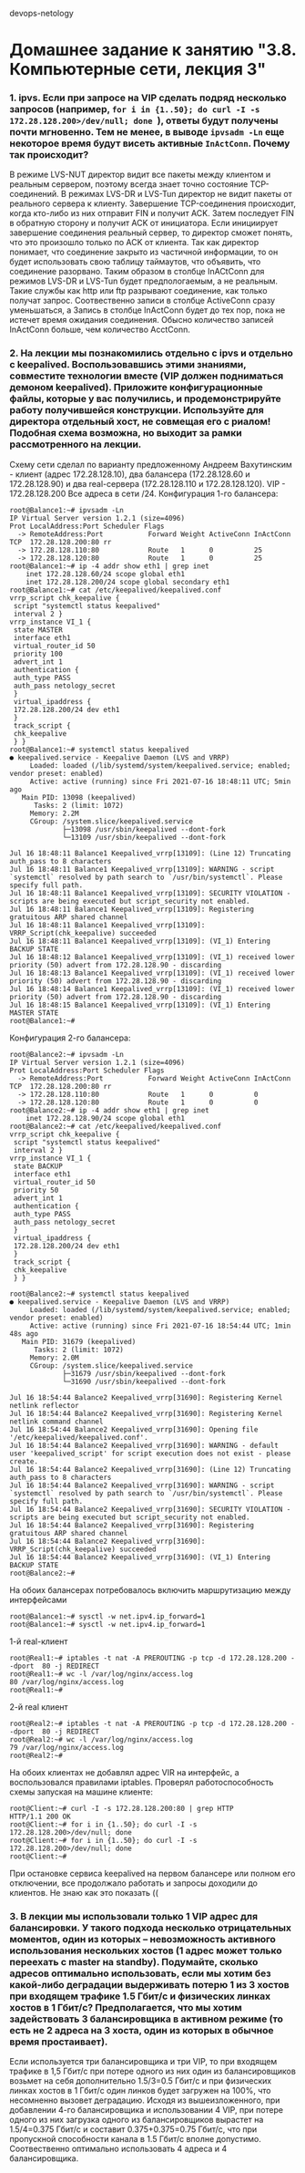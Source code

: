  devops-netology

# Домашнее задание к занятию "3.8. Компьютерные сети, лекция 3"

### 1. ipvs. Если при запросе на VIP сделать подряд несколько запросов (например, `for i in {1..50}; do curl -I -s 172.28.128.200>/dev/null; done `), ответы будут получены почти мгновенно. Тем не менее, в выводе `ipvsadm -Ln` еще некоторое время будут висеть активные `InActConn`. Почему так происходит?
   В режиме LVS-NUT директор видит все пакеты между клиентом и реальным сервером, поэтому всегда знает точно состояние TCP-соединений. В режимах LVS-DR и LVS-Tun директор не видит пакеты от
   реального сервера к клиенту. Завершение TCP-соединения происходит, когда кто-либо из них отправит FIN и получит ACK. Затем последует FIN в обратную сторону и получит ACK от инициатора.
   Если инициирует завершение соединения реальный сервер, то директор сможет понять, что это произошло только по ACK от клиента. Так как директор понимает, что соединение закрыто из частичной 
   информации, то он будет использовать свою таблицу таймаутов, что объявить, что соединение разорвано. Таким образом в столбце InACtConn для режимов LVS-DR и LVS-Tun будет предпологаемым,
   а не реальным.
   Такие службы как http или ftp разрывают соединение, как только получат запрос. Соотвественно записи в столбце ActiveConn сразу уменьшаться, а Запись в столбце InActConn будет до тех пор, 
   пока не истечет время ожидания соединения.
   Обысно количество записей InActConn больше, чем количество AcctConn.
   
### 2. На лекции мы познакомились отдельно с ipvs и отдельно с keepalived. Воспользовавшись этими знаниями, совместите технологии вместе (VIP должен подниматься демоном keepalived). Приложите конфигурационные файлы, которые у вас получились, и продемонстрируйте работу получившейся конструкции. Используйте для директора отдельный хост, не совмещая его с риалом! Подобная схема возможна, но выходит за рамки рассмотренного на лекции.
   Схему сети сделал по варианту предложенному Андреем Вахутинским - клиент (адрес 172.28.128.10), два балансера (172.28.128.60 и 172.28.128.90) и два real-сервера (172.28.128.110 и 172.28.128.120). VIP - 172.28.128.200
   Все адреса в сети /24.
   Конфигурация 1-го балансера:
```
root@Balance1:~# ipvsadm -Ln
IP Virtual Server version 1.2.1 (size=4096)
Prot LocalAddress:Port Scheduler Flags
  -> RemoteAddress:Port           Forward Weight ActiveConn InActConn
TCP  172.28.128.200:80 rr
  -> 172.28.128.110:80            Route   1      0          25
  -> 172.28.128.120:80            Route   1      0          25
root@Balance1:~# ip -4 addr show eth1 | grep inet
    inet 172.28.128.60/24 scope global eth1
    inet 172.28.128.200/24 scope global secondary eth1
root@Balance1:~# cat /etc/keepalived/keepalived.conf
vrrp_script chk_keepalive {
 script "systemctl status keepalived"
 interval 2 }
vrrp_instance VI_1 {
 state MASTER
 interface eth1
 virtual_router_id 50
 priority 100
 advert_int 1
 authentication {
 auth_type PASS
 auth_pass netology_secret
 }
 virtual_ipaddress {
 172.28.128.200/24 dev eth1
 }
 track_script {
 chk_keepalive
 } }
root@Balance1:~# systemctl status keepalived
● keepalived.service - Keepalive Daemon (LVS and VRRP)
     Loaded: loaded (/lib/systemd/system/keepalived.service; enabled; vendor preset: enabled)
     Active: active (running) since Fri 2021-07-16 18:48:11 UTC; 5min ago
   Main PID: 13098 (keepalived)
      Tasks: 2 (limit: 1072)
     Memory: 2.2M
     CGroup: /system.slice/keepalived.service
             ├─13098 /usr/sbin/keepalived --dont-fork
             └─13109 /usr/sbin/keepalived --dont-fork

Jul 16 18:48:11 Balance1 Keepalived_vrrp[13109]: (Line 12) Truncating auth_pass to 8 characters
Jul 16 18:48:11 Balance1 Keepalived_vrrp[13109]: WARNING - script `systemctl` resolved by path search to `/usr/bin/systemctl`. Please specify full path.
Jul 16 18:48:11 Balance1 Keepalived_vrrp[13109]: SECURITY VIOLATION - scripts are being executed but script_security not enabled.
Jul 16 18:48:11 Balance1 Keepalived_vrrp[13109]: Registering gratuitous ARP shared channel
Jul 16 18:48:11 Balance1 Keepalived_vrrp[13109]: VRRP_Script(chk_keepalive) succeeded
Jul 16 18:48:11 Balance1 Keepalived_vrrp[13109]: (VI_1) Entering BACKUP STATE
Jul 16 18:48:12 Balance1 Keepalived_vrrp[13109]: (VI_1) received lower priority (50) advert from 172.28.128.90 - discarding
Jul 16 18:48:13 Balance1 Keepalived_vrrp[13109]: (VI_1) received lower priority (50) advert from 172.28.128.90 - discarding
Jul 16 18:48:14 Balance1 Keepalived_vrrp[13109]: (VI_1) received lower priority (50) advert from 172.28.128.90 - discarding
Jul 16 18:48:15 Balance1 Keepalived_vrrp[13109]: (VI_1) Entering MASTER STATE
root@Balance1:~#
```
   Конфигурация 2-го балансера:
```
root@Balance2:~# ipvsadm -Ln
IP Virtual Server version 1.2.1 (size=4096)
Prot LocalAddress:Port Scheduler Flags
  -> RemoteAddress:Port           Forward Weight ActiveConn InActConn
TCP  172.28.128.200:80 rr
  -> 172.28.128.110:80            Route   1      0          0
  -> 172.28.128.120:80            Route   1      0          0
root@Balance2:~# ip -4 addr show eth1 | grep inet
    inet 172.28.128.90/24 scope global eth1
root@Balance2:~# cat /etc/keepalived/keepalived.conf
vrrp_script chk_keepalive {
 script "systemctl status keepalived"
 interval 2 }
vrrp_instance VI_1 {
 state BACKUP
 interface eth1
 virtual_router_id 50
 priority 50
 advert_int 1
 authentication {
 auth_type PASS
 auth_pass netology_secret
 }
 virtual_ipaddress {
 172.28.128.200/24 dev eth1
 }
 track_script {
 chk_keepalive
 } }

root@Balance2:~# systemctl status keepalived
● keepalived.service - Keepalive Daemon (LVS and VRRP)
     Loaded: loaded (/lib/systemd/system/keepalived.service; enabled; vendor preset: enabled)
     Active: active (running) since Fri 2021-07-16 18:54:44 UTC; 1min 48s ago
   Main PID: 31679 (keepalived)
      Tasks: 2 (limit: 1072)
     Memory: 2.0M
     CGroup: /system.slice/keepalived.service
             ├─31679 /usr/sbin/keepalived --dont-fork
             └─31690 /usr/sbin/keepalived --dont-fork

Jul 16 18:54:44 Balance2 Keepalived_vrrp[31690]: Registering Kernel netlink reflector
Jul 16 18:54:44 Balance2 Keepalived_vrrp[31690]: Registering Kernel netlink command channel
Jul 16 18:54:44 Balance2 Keepalived_vrrp[31690]: Opening file '/etc/keepalived/keepalived.conf'.
Jul 16 18:54:44 Balance2 Keepalived_vrrp[31690]: WARNING - default user 'keepalived_script' for script execution does not exist - please create.
Jul 16 18:54:44 Balance2 Keepalived_vrrp[31690]: (Line 12) Truncating auth_pass to 8 characters
Jul 16 18:54:44 Balance2 Keepalived_vrrp[31690]: WARNING - script `systemctl` resolved by path search to `/usr/bin/systemctl`. Please specify full path.
Jul 16 18:54:44 Balance2 Keepalived_vrrp[31690]: SECURITY VIOLATION - scripts are being executed but script_security not enabled.
Jul 16 18:54:44 Balance2 Keepalived_vrrp[31690]: Registering gratuitous ARP shared channel
Jul 16 18:54:44 Balance2 Keepalived_vrrp[31690]: VRRP_Script(chk_keepalive) succeeded
Jul 16 18:54:44 Balance2 Keepalived_vrrp[31690]: (VI_1) Entering BACKUP STATE
root@Balance2:~#
```
   На обоих балансерах потребовалось включить маршрутизацию между интерфейсами
```
root@Balance1:~# sysctl -w net.ipv4.ip_forward=1
root@Balance1:~# sysctl -w net.ipv4.ip_forward=1

```
   1-й real-клиент
```
root@Real1:~# iptables -t nat -A PREROUTING -p tcp -d 172.28.128.200 --dport  80 -j REDIRECT
root@Real1:~# wc -l /var/log/nginx/access.log
80 /var/log/nginx/access.log
root@Real1:~#
```
  2-й real клиент
```
root@Real2:~# iptables -t nat -A PREROUTING -p tcp -d 172.28.128.200 --dport  80 -j REDIRECT
root@Real2:~# wc -l /var/log/nginx/access.log
79 /var/log/nginx/access.log
root@Real2:~#
```
   На обоих клиентах не добавлял адрес VIR на интерфейс, а воспользовался правилами iptables.
   Проверял работоспособность cхемы запуская на машине клиенте:
```
root@Client:~# curl -I -s 172.28.128.200:80 | grep HTTP
HTTP/1.1 200 OK
root@Client:~# for i in {1..50}; do curl -I -s 172.28.128.200>/dev/null; done
root@Client:~# for i in {1..50}; do curl -I -s 172.28.128.200>/dev/null; done
root@Client:~#
```
   При остановке сервиса keepalived на первом балансере или полном его отключении, все продолжало работать и запросы доходили до клиентов. Не знаю как это показать ((

### 3. В лекции мы использовали только 1 VIP адрес для балансировки. У такого подхода несколько отрицательных моментов, один из которых – невозможность активного использования нескольких хостов (1 адрес может только переехать с master на standby). Подумайте, сколько адресов оптимально использовать, если мы хотим без какой-либо деградации выдерживать потерю 1 из 3 хостов при входящем трафике 1.5 Гбит/с и физических линках хостов в 1 Гбит/с? Предполагается, что мы хотим задействовать 3 балансировщика в активном режиме (то есть не 2 адреса на 3 хоста, один из которых в обычное время простаивает).

   Если используется три балансировщика и три VIP, то при входящем трафике в 1,5 Гбит/с при потере одного из них один из балансировщиков возьмет на себя дополнительно 1.5/3=0.5 Гбит/с и при
   физических линках хостов в 1 Гбит/с один линков будет загружен на 100%, что несомненно вызовет деградацию. Исходя из вышеизложенного, при добавлении 4-го балансировщика и использовании 4 VIP,
   при потере одного из них загрузка одного из балансировщиков вырастет на 1.5/4=0.375 Гбит/с и составит 0.375+0.375=0.75 Гбит/с, что при пропускной способности канала в 1.5 Гбит/с вполне допустимо.
   Соотвественно оптимально использовать 4 адреса и 4 балансировщика.
